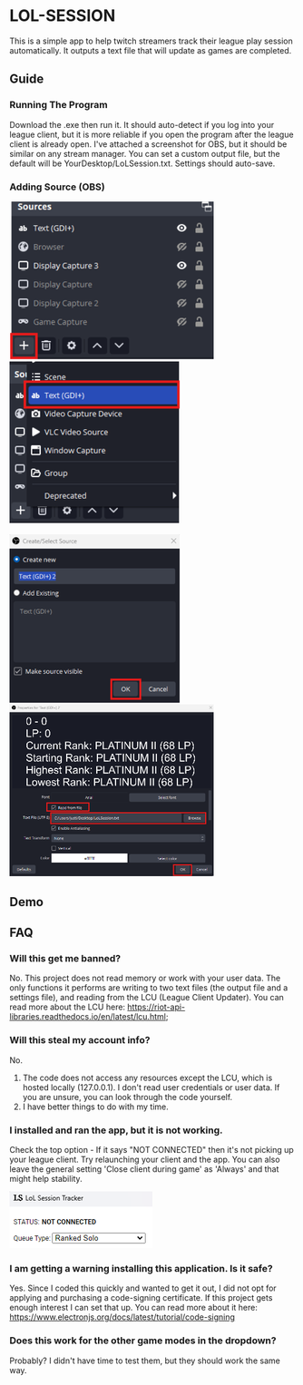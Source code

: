 # LOL-SESSION

This is a simple app to help twitch streamers track their league play session automatically. It outputs a text file that will update as games are completed.

## Guide

### Running The Program

Download the .exe then run it. It should auto-detect if you log into your league client, but it is more reliable if you open the program after the league client is already open. I've attached a screenshot for OBS, but it should be similar on any stream manager. You can set a custom output file, but the default will be YourDesktop/LoLSession.txt. Settings should auto-save. 

### Adding Source (OBS)

<img src="./media/guide-1.png" width="360px" style="margin-right: 60px">
<img src="./media/guide-2.png" width="300px">
<br />
<br />
<img src="./media/guide-3.png" width="300px" style="margin-right: 60px">
<img src="./media/guide-4.png" width="360px">

## Demo

## FAQ

### Will this get me banned?

No. This project does not read memory or work with your user data. The only functions it performs are writing to two text files (the output file and a settings file), and reading from the LCU (League Client Updater). You can read more about the LCU here: https://riot-api-libraries.readthedocs.io/en/latest/lcu.html; 

### Will this steal my account info?

No. 
  1. The code does not access any resources except the LCU, which is hosted locally (127.0.0.1). I don't read user credentials or user data. If you are unsure, you can look through the code yourself. 
  2. I have better things to do with my time.

### I installed and ran the app, but it is not working.

Check the top option - If it says "NOT CONNECTED" then it's not picking up your league client. Try relaunching your client and the app. You can also leave the general setting 'Close client during game' as 'Always' and that might help stability. 

![FAQ1.png](./media/faq-1.png)

### I am getting a warning installing this application. Is it safe?

Yes. Since I coded this quickly and wanted to get it out, I did not opt for applying and purchasing a code-signing certificate. If this project gets enough interest I can set that up. You can read more about it here: https://www.electronjs.org/docs/latest/tutorial/code-signing

### Does this work for the other game modes in the dropdown?

Probably? I didn't have time to test them, but they should work the same way. 
